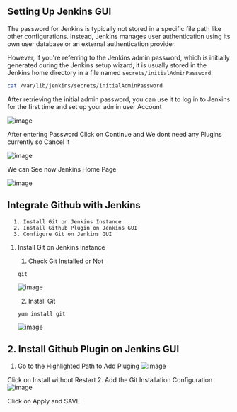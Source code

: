 ## Setting Up Jenkins GUI

The password for Jenkins is typically not stored in a specific file path like other configurations. Instead, Jenkins manages user authentication using its own user database or an external authentication provider.

However, if you're referring to the Jenkins admin password, which is initially generated during the Jenkins setup wizard, it is usually stored in the Jenkins home directory in a file named `secrets/initialAdminPassword`.

```bash
cat /var/lib/jenkins/secrets/initialAdminPassword
```

After retrieving the initial admin password, you can use it to log in to Jenkins for the first time and set up your admin user Account 

![image](https://github.com/pranav278/Simple_Devops_Project/assets/84725860/74b16420-2a88-4657-8b31-2f7ab60454c7)
     
 
After entering Password Click on Continue and We dont need any Plugins currently so Cancel it 
      
![image](https://github.com/pranav278/Simple_Devops_Project/assets/84725860/b4d8cdbd-c875-46ff-99b3-0e81c7d9baa4)

We can  See now Jenkins Home Page
      
![image](https://github.com/pranav278/Simple_Devops_Project/assets/84725860/83703df6-4d65-4a66-b612-8370cd9d5b14)

## **Integrate Github with Jenkins**
      1. Install Git on Jenkins Instance
      2. Install Github Plugin on Jenkins GUI
      3. Configure Git on Jenkins GUI

1. Install Git on Jenkins Instance
   1. Check Git Installed or Not
   ```
   git
   ```
   ![image](https://github.com/pranav278/Simple_Devops_Project/assets/84725860/a7e375b4-c765-4f64-9699-a3ee7e6500cb)

   2. Install Git
   ```
   yum install git
   ```
   ![image](https://github.com/pranav278/Simple_Devops_Project/assets/84725860/d4a05786-a863-4bb2-914d-882027bfba55)

## 2. Install Github Plugin on Jenkins GUI
   1. Go to the Highlighted Path to Add Pluging
   ![image](https://github.com/pranav278/Simple_Devops_Project/assets/84725860/0018a7e7-56dd-455d-8a0b-15797eee0474)
      
   Click on Install without Restart
   2. Add the Git Installation Configuration 
   ![image](https://github.com/pranav278/Simple_Devops_Project/assets/84725860/5f62e98a-47ed-47a8-b022-032ea27502e0)

   Click on Apply and SAVE

























